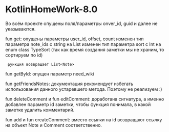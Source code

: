 # KotlinHomeWork-8.0
Во всём проекте опущены поля/параметры onver_id, guid и далее не указываются.

fun get: опущены параметры user_id, offset, count
     изменен тип параметра note_ids c string на List<Int>
     изменен тип параметра sort c Int на enum class TypeSort (так как время создания заметки мы не храним, то сортируем по id)
     
     функция возвращает List<Note>

fun getById: опущен параметр need_wiki

fun getFriendsNotes: документация рекомендует избегать использования данного устаревшего метода. Поэтому не реализуем :)

fun deleteComment и fun editComment: доработана сигнатура, а именно добавлен параметр id заметки, чтобы функция понимала, в какой заметке удалить комментарий.

fun add и fun createComment: вместо ссылки на id возвращают ссылку на объект Note и Comment соответственно.
